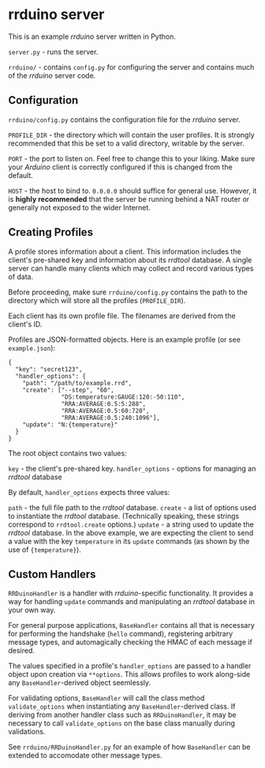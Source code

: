 rrduino server
==============

This is an example _rrduino_ server written in Python.

`server.py` - runs the server.

`rrduino/` - contains `config.py` for configuring the server and contains much of the _rrduino_ server code.

Configuration
-------------

`rrduino/config.py` contains the configuration file for the _rrduino_ server. 

`PROFILE_DIR` - the directory which will contain the user profiles. It is strongly recommended that this be set to a valid directory, writable by the server.

`PORT` - the port to listen on. Feel free to change this to your liking. Make sure your _Arduino_ client is correctly configured if this is changed from the default.

`HOST` - the host to bind to. `0.0.0.0` should suffice for general use. However, it is __highly recommended__ that the server be running behind a NAT router or generally not exposed to the wider Internet.

Creating Profiles
-----------------

A profile stores information about a client. This information includes the client's pre-shared key and information about its _rrdtool_ database. A single server can handle many clients which may collect and record various types of data.

Before proceeding, make sure `rrduino/config.py` contains the path to the directory which will store all the profiles (`PROFILE_DIR`).

Each client has its own profile file. The filenames are derived from the client's ID.

Profiles are JSON-formatted objects. Here is an example profile (or see `example.json`):

    {
      "key": "secret123",
      "handler_options": {
        "path": "/path/to/example.rrd",
        "create": ["--step", "60",
                   "DS:temperature:GAUGE:120:-50:110",
                   "RRA:AVERAGE:0.5:5:288",
                   "RRA:AVERAGE:0.5:60:720",
                   "RRA:AVERAGE:0.5:240:1096"],
        "update": "N:{temperature}"
      }
    }

The root object contains two values:

`key` - the client's pre-shared key.
`handler_options` - options for managing an _rrdtool_ database

By default, `handler_options` expects three values:

`path` - the full file path to the _rrdtool_ database.
`create` - a list of options used to instantiate the _rrdtool_ database. (Technically speaking, these strings correspond to `rrdtool.create` options.)
`update` - a string used to update the _rrdtool_ database. In the above example, we are expecting the client to send a value with the key `temperature` in its `update` commands (as shown by the use of `{temperature}`).

Custom Handlers
---------------

`RRDuinoHandler` is a handler with _rrduino_-specific functionality. It provides a way for handling `update` commands and manipulating an _rrdtool_ database in your own way.

For general purpose applications, `BaseHandler` contains all that is necessary for performing the handshake (`hello` command), registering arbitrary message types, and automagically checking the HMAC of each message if desired.

The values specified in a profile's `handler_options` are passed to a handler object upon creation via `**options`. This allows profiles to work along-side any `BaseHandler`-derived object seemlessly.

For validating options, `BaseHandler` will call the class method `validate_options` when instantiating any `BaseHandler`-derived class. If deriving from another handler class such as `RRDuinoHandler`, it may be necessary to call `validate_options` on the base class manually during validations.

See `rrduino/RRDuinoHandler.py` for an example of how `BaseHandler` can be extended to accomodate other message types.

